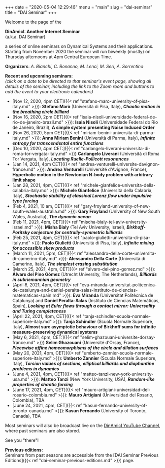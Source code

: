 +++
date = "2020-05-04 12:29:46"
menu = "main"
slug = "dai-seminar"
title = "DAI Seminar"
+++

Welcome to the page of the

**DinAmicI: Another Internet Seminar**  
(a.k.a. DAI Seminar)

a series of online seminars on Dynamical Systems and their applications.
Starting from November 2020 the seminar will run biweekly (mostly) on
Thursday afternoons at 4pm Central European Time.

**Organizers**: *A. Bianchi, C. Bonanno, M. Lenci, M. Seri, A.
Sorrentino*

  
**Recent and upcoming seminars:**  
*(click on a date to be directed to that seminar's event page, showing
all details of the seminar, including the link to the Zoom room and
buttons to add the event to your electronic calendars)*

-   [Nov 12, 2020, 4pm
    CET]({{< ref "stefano-maro-university-of-pisa-italy.md" >}}):
    **Stefano Marò** (Università di Pisa, Italy), ***Chaotic motion in
    the breathing circle billiard***
-   [Nov 16, 2020, 2pm
    CET]({{< ref "isaia-nisoli-universidade-federal-de-rio-de-janeiro-brazil.md" >}}):
    **Isaia Nisoli** (Universidade Federal do Rio de Janeiro, Brazil),
    ******A simple system presenting Noise Induced Order******
-   [Nov 26, 2020, 5pm
    CET]({{< ref "miriam-benini-universita-di-parma-italy.md" >}}):
    **Anna Miriam Benini** (Università di Parma, Italy), ***Infinite
    entropy for transcendental entire functions***
-   [Dec 10, 2020, 4pm
    CET:]({{< ref "carlangelo-liverani-universita-di-roma-tor-vergata-italy.md" >}})
    **Carlangelo Liverani** (Università di Roma Tor Vergata, Italy),
    ***Locating Ruelle-Pollicott resonances***
-   [Jan 14, 2021, 4pm
    CET]({{< ref "andrea-venturelli-universite-davignon-france.md" >}}):
    **Andrea Venturelli** (Université d'Avignon, France),
    ******Hyperbolic motion in the Newtonian N-body problem with
    arbitrary limit shape******
-   [Jan 28, 2021, 4pm,
    CET]({{< ref "michele-gianfelice-universita-della-calabria-italy.md" >}}):
    **Michele Gianfelice** (Università della Calabria, Italy),
    ***Stochastic stability of classical Lorenz flow under impulsive
    type forcing***
-   [Feb 4, 2021, 10 am,
    CET]({{< ref "gary-froyland-university-of-new-south-wales-australia.md" >}}):
    **Gary Froyland** (University of New South Wales, Australia), ***The
    dynamic ocean***
-   [Feb 11, 2021, 4pm,
    CET]({{< ref "mischa-bialy-tel-aviv-university-israel.md" >}}):
    **Misha Bialy** (Tel Aviv University, Israel), ***Birkhoff-Poritsky
    conjecture for centrally-symmetric billiards***
-   [Feb 25, 2021, 4pm,
    CET]({{< ref "paolo-giulietti-universita-di-pisa-italy.md" >}}):
    **Paolo Giulietti** (Università di Pisa, Italy), ***Infinite mixing
    for accessible skew products***
-   [March 11, 2021, 5pm,
    CET]({{< ref "alessandro-della-corte-universita-di-camerino-italy.md" >}}):
    **Alessandro Della Corte** (Università di Camerino, Italy), ***The
    simplest erasing substitution***
-   [March 25, 2021, 4pm,
    CET]({{< ref "alvaro-del-pino-gomez.md" >}}):
    **Álvaro del Pino Gómez** (Utrecht University, The Netherlands),
    ***Billiards in subriemannian geometry***
-   [April 8, 2021, 4pm,
    CET]({{< ref "eva-miranda-universitat-politecnica-de-catalunya-and-daniel-peralta-salas-instituto-de-ciencias-matematicas-spain.md" >}}):
    **Eva Miranda** (Universitat Politècnica de Catalunya) and **Daniel
    Peralta-Salas** (Instituto de Ciencias Matemáticas, Spain),
    ***Looking at Euler flows through a contact mirror: Universality and
    Turing completeness***
-   [April 22, 2021, 4pm,
    CET]({{< ref "tanja-schindler-scuola-normale-superiore-italy.md" >}}):
    **Tanja Schindler** (Scuola Normale Superiore, Italy), ******Almost
    sure asymptotic behaviour of Birkhoff sums for infinite
    measure-preserving dynamical systems******
-   [May 6, 2021, 4pm,
    CET:]({{< ref "selim-ghazouani-universite-dorsay-france.md" >}})
    **Selim Ghazouani** (Université d'Orsay, France), ***Piecewise
    affine homeomorphisms of the circle and dilation surfaces***
-   [May 20, 2021, 4pm,
    CET]({{< ref "umberto-zannier-scuola-normale-superiore-italy.md" >}}):
    **Umberto Zannier** (Scuola Normale Superiore, Italy), ***Torsion
    values of sections, elliptical billiards and diophantine problems in
    dynamics***
-   [June 4, 2021, 4pm,
    CET]({{< ref "matteo-tanzi-new-york-university-usa.md" >}}):
    **Matteo Tanzi** (New York University, USA), ***Random-like
    properties of chaotic forcing***
-   [June 17, 2021, 4pm,
    CET]({{< ref "mauro-artigiani-universidad-del-rosario-colombia.md" >}}):
    **Mauro Artigiani** (Universidad del Rosario, Colombia), TBA
-   [June 24, 2021, 4pm,
    CET]({{< ref "kasun-fernando-university-of-toronto-canada.md" >}}):
    **Kasun Fernando** (University of Toronto, Canada), TBA

Most seminars will also be broadcast live on the [DinAmicI YouTube
Channel](https://www.youtube.com/channel/UCyNNg155G3iLS7l-qZjboyg),
where past seminars are also stored.

See you "there"!

  
**Previous editions:**  
Seminars from past seasons are accessible from the [DAI Seminar Previous
Editions]({{< ref "dai-seminar-previous-editions.md" >}}) page.
